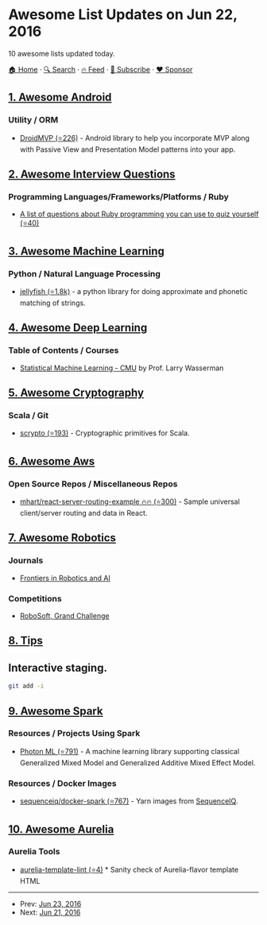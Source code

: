 # Awesome List Updates on Jun 22, 2016

10 awesome lists updated today.

[🏠 Home](/README.md) · [🔍 Search](https://www.trackawesomelist.com/search/) · [🔥 Feed](https://www.trackawesomelist.com/rss.xml) · [📮 Subscribe](https://trackawesomelist.us17.list-manage.com/subscribe?u=d2f0117aa829c83a63ec63c2f&id=36a103854c) · [❤️  Sponsor](https://github.com/sponsors/theowenyoung)



## [1. Awesome Android](/content/JStumpp/awesome-android/README.md)

### Utility / ORM

*   [DroidMVP (⭐226)](https://github.com/andrzejchm/DroidMVP) - Android library to help you incorporate MVP along with Passive View and Presentation Model patterns into your app.

## [2. Awesome Interview Questions](/content/DopplerHQ/awesome-interview-questions/README.md)

### Programming Languages/Frameworks/Platforms / Ruby

*   [A list of questions about Ruby programming you can use to quiz yourself (⭐40)](https://github.com/undr/ruby-trivia)

## [3. Awesome Machine Learning](/content/josephmisiti/awesome-machine-learning/README.md)

### Python / Natural Language Processing

*   [jellyfish (⭐1.8k)](https://github.com/jamesturk/jellyfish) - a python library for doing approximate and phonetic matching of strings.

## [4. Awesome Deep Learning](/content/ChristosChristofidis/awesome-deep-learning/README.md)

### Table of Contents / Courses

*   [Statistical Machine Learning - CMU](https://www.youtube.com/watch?v=azaLcvuql_g\&list=PLjbUi5mgii6BWEUZf7He6nowWvGne_Y8r) by Prof. Larry Wasserman

## [5. Awesome Cryptography](/content/sobolevn/awesome-cryptography/README.md)

### Scala / Git

*   [scrypto (⭐193)](https://github.com/input-output-hk/scrypto) - Cryptographic primitives for Scala.

## [6. Awesome Aws](/content/donnemartin/awesome-aws/README.md)

### Open Source Repos / Miscellaneous Repos

*   [mhart/react-server-routing-example :fire::fire: (⭐300)](https://github.com/mhart/react-server-routing-example) - Sample universal client/server routing and data in React.

## [7. Awesome Robotics](/content/kiloreux/awesome-robotics/README.md)

### Journals

*   [Frontiers in Robotics and AI](http://journal.frontiersin.org/journal/robotics-and-ai)

### Competitions

*   [RoboSoft, Grand Challenge](http://www.robosoftca.eu/)

## [8. Tips](/content/git-tips/tips/README.md)

## Interactive staging.

```sh
git add -i
```

## [9. Awesome Spark](/content/awesome-spark/awesome-spark/README.md)

### Resources / Projects Using Spark

*   [Photon ML (⭐791)](https://github.com/linkedin/photon-ml) - A machine learning library supporting classical Generalized Mixed Model and Generalized Additive Mixed Effect Model.

### Resources / Docker Images

*   [sequenceiq/docker-spark (⭐767)](https://github.com/sequenceiq/docker-spark) - Yarn images from [SequenceIQ](http://www.sequenceiq.com/).

## [10. Awesome Aurelia](/content/aurelia-contrib/awesome-aurelia/README.md)

### Aurelia Tools

*   [aurelia-template-lint (⭐4)](https://github.com/MeirionHughes/aurelia-template-lint) \* Sanity check of Aurelia-flavor template HTML

---

- Prev: [Jun 23, 2016](/content/2016/06/23/README.md)
- Next: [Jun 21, 2016](/content/2016/06/21/README.md)
